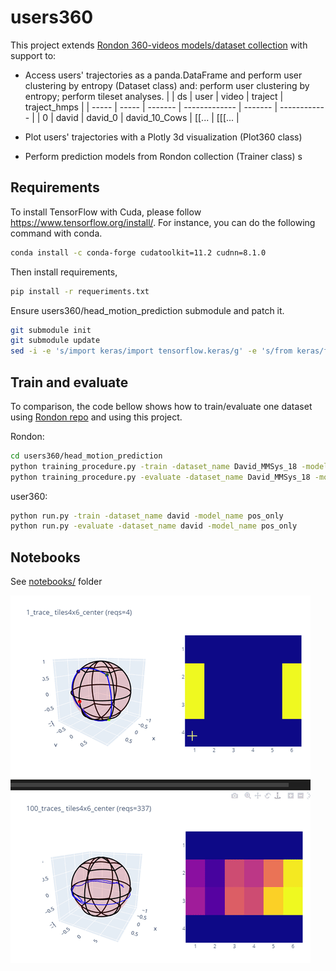 # users360

This project extends [Rondon 360-videos models/dataset collection](https://gitlab.com/miguelfromeror/head-motion-prediction) with support to:

* Access users' trajectories as a panda.DataFrame and perform user clustering by entropy (Dataset class) and: perform user clustering by entropy; perform tileset analyses.
|       | ds    | user    | video         | traject | traject_hmps |
| ----- | ----- | ------- | ------------- | ------- | ------------ |
| 0     | david | david_0 | david_10_Cows | [[...   | [[[...       |

* Plot users' trajectories with a Plotly 3d visualization (Plot360 class)
* Perform prediction models from Rondon collection (Trainer class)
s
## Requirements

To install TensorFlow with Cuda, please follow https://www.tensorflow.org/install/.
For instance, you can do the following command with conda.

```bash
conda install -c conda-forge cudatoolkit=11.2 cudnn=8.1.0
```

Then install requirements,

```bash
pip install -r requeriments.txt
```

Ensure users360/head_motion_prediction submodule and patch it.

```bash
git submodule init
git submodule update
sed -i -e 's/import keras/import tensorflow.keras/g' -e 's/from keras/from tensorflow.keras/g'  ./users360/head_motion_prediction/*.py
```

## Train and evaluate

To comparison, the code bellow shows how to train/evaluate one dataset using [Rondon repo](https://gitlab.com/miguelfromeror/head-motion-prediction) and using this project.

Rondon:

```bash
cd users360/head_motion_prediction
python training_procedure.py -train -dataset_name David_MMSys_18 -model_name pos_only
python training_procedure.py -evaluate -dataset_name David_MMSys_18 -model_name pos_only
```

user360:

```bash
python run.py -train -dataset_name david -model_name pos_only
python run.py -evaluate -dataset_name david -model_name pos_only
```

## Notebooks

See [notebooks/](notebooks/) folder

![Alt Text](docs/requests.gif)
